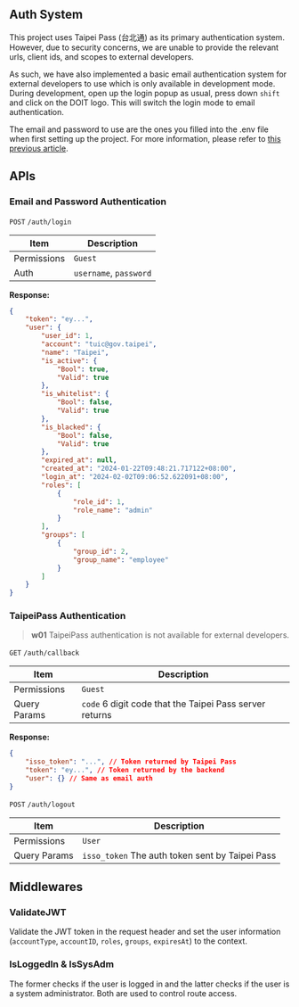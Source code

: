 ## Auth System

This project uses Taipei Pass (台北通) as its primary authentication system. However, due to security concerns, we are unable to provide the relevant urls, client ids, and scopes to external developers.

As such, we have also implemented a basic email authentication system for external developers to use which is only available in development mode. During development, open up the login popup as usual, press down `shift` and click on the DOIT logo. This will switch the login mode to email authentication.

The email and password to use are the ones you filled into the .env file when first setting up the project. For more information, please refer to [this previous article](/back-end/project-setup).

## APIs

### Email and Password Authentication

`POST` `/auth/login`

| Item        | Description            |
| ----------- | ---------------------- |
| Permissions | `Guest`                |
| Auth        | `username`, `password` |

**Response:**

```json
{
	"token": "ey...",
	"user": {
		"user_id": 1,
		"account": "tuic@gov.taipei",
		"name": "Taipei",
		"is_active": {
			"Bool": true,
			"Valid": true
		},
		"is_whitelist": {
			"Bool": false,
			"Valid": true
		},
		"is_blacked": {
			"Bool": false,
			"Valid": true
		},
		"expired_at": null,
		"created_at": "2024-01-22T09:48:21.717122+08:00",
		"login_at": "2024-02-02T09:06:52.622091+08:00",
		"roles": [
			{
				"role_id": 1,
				"role_name": "admin"
			}
		],
		"groups": [
			{
				"group_id": 2,
				"group_name": "employee"
			}
		]
	}
}
```

### TaipeiPass Authentication

> **w01**
> TaipeiPass authentication is not available for external developers.

`GET` `/auth/callback`

| Item         | Description                                             |
| ------------ | ------------------------------------------------------- |
| Permissions  | `Guest`                                                 |
| Query Params | `code` 6 digit code that the Taipei Pass server returns |

**Response:**

```json
{
	"isso_token": "...", // Token returned by Taipei Pass
	"token": "ey...", // Token returned by the backend
	"user": {} // Same as email auth
}
```

`POST` `/auth/logout`

| Item         | Description                                     |
| ------------ | ----------------------------------------------- |
| Permissions  | `User`                                          |
| Query Params | `isso_token` The auth token sent by Taipei Pass |

## Middlewares

### ValidateJWT

Validate the JWT token in the request header and set the user information (`accountType`, `accountID`, `roles`, `groups`, `expiresAt`) to the context.

### IsLoggedIn & IsSysAdm

The former checks if the user is logged in and the latter checks if the user is a system administrator. Both are used to control route access.
